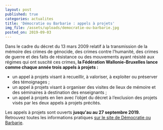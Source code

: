 ```yaml
---
layout: post
published: true
categories: actualites
title: 'Démocratie ou Barbarie : appels à projets'
img_file: /assets/uploads/democratie-ou-barbarie.jpg
posted_on: 2019-09-03
---
```

Dans le cadre du décret du 13 mars 2009 relatif à la transmission de la mémoire des crimes de génocide, des crimes contre l’humanité, des crimes de guerre et des faits de résistance ou des mouvements ayant résisté aux régimes qui ont suscité ces crimes, **la Fédération Wallonie-Bruxelles lance comme chaque année trois appels à projets :**

* un appel à projets visant à recueillir, à valoriser, à exploiter ou préserver des témoignages ;
* un appel à projets visant à organiser des visites de lieux de mémoire et des séminaires à destination des enseignants ;
* un appel à projets en lien avec l’objet du décret à l’exclusion des projets visés par les deux appels à projets précités.

Les appels à projets sont ouverts **jusqu'au au 27 septembre 2019.** Retrouvez toutes les informations pratiques [sur le site de Démocratie ou Barbarie](http://www.democratieoubarbarie.cfwb.be/index.php?id=8204).
